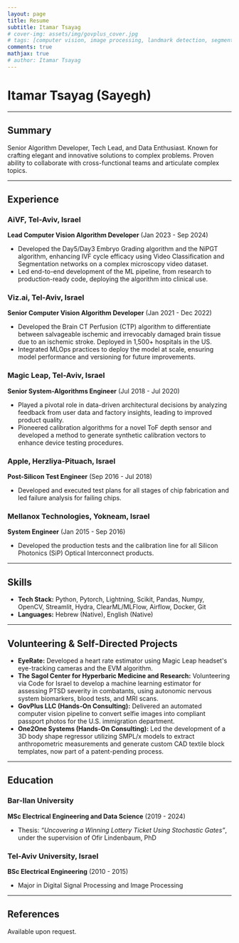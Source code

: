 ```yaml
---
layout: page
title: Resume
subtitle: Itamar Tsayag
# cover-img: assets/img/govplus_cover.jpg
# tags: [computer vision, image processing, landmark detection, segmentation, compliance automation]
comments: true
mathjax: true
# author: Itamar Tsayag
---  
```


# Itamar Tsayag (Sayegh)

---

## Summary

Senior Algorithm Developer, Tech Lead, and Data Enthusiast. Known for crafting elegant and innovative solutions to complex problems. Proven ability to collaborate with cross-functional teams and articulate complex topics.

---

## Experience

### AiVF, Tel-Aviv, Israel  
**Lead Computer Vision Algorithm Developer** (Jan 2023 - Sep 2024)  
- Developed the Day5/Day3 Embryo Grading algorithm and the NiPGT algorithm, enhancing IVF cycle efficacy using Video Classification and Segmentation networks on a complex microscopy video dataset.  
- Led end-to-end development of the ML pipeline, from research to production-ready code, deploying the algorithm into clinical use.  

### Viz.ai, Tel-Aviv, Israel  
**Senior Computer Vision Algorithm Developer** (Jan 2021 - Dec 2022)  
- Developed the Brain CT Perfusion (CTP) algorithm to differentiate between salvageable ischemic and irrevocably damaged brain tissue due to an ischemic stroke. Deployed in 1,500+ hospitals in the US.  
- Integrated MLOps practices to deploy the model at scale, ensuring model performance and versioning for future improvements.  

### Magic Leap, Tel-Aviv, Israel  
**Senior System-Algorithms Engineer** (Jul 2018 - Jul 2020)  
- Played a pivotal role in data-driven architectural decisions by analyzing feedback from user data and factory insights, leading to improved product quality.  
- Pioneered calibration algorithms for a novel ToF depth sensor and developed a method to generate synthetic calibration vectors to enhance device testing procedures.  

### Apple, Herzliya-Pituach, Israel  
**Post-Silicon Test Engineer** (Sep 2016 - Jul 2018)  
- Developed and executed test plans for all stages of chip fabrication and led failure analysis for failing chips.  

### Mellanox Technologies, Yokneam, Israel  
**System Engineer** (Jan 2015 - Sep 2016)  
- Developed the production tests and the calibration line for all Silicon Photonics (SiP) Optical Interconnect products.  

---

## Skills

- **Tech Stack:** Python, Pytorch, Lightning, Scikit, Pandas, Numpy, OpenCV, Streamlit, Hydra, ClearML/MLFlow, Airflow, Docker, Git  
- **Languages:** Hebrew (Native), English (Native)  

---

## Volunteering & Self-Directed Projects

- **EyeRate:** Developed a heart rate estimator using Magic Leap headset's eye-tracking cameras and the EVM algorithm.  
- **The Sagol Center for Hyperbaric Medicine and Research:** Volunteering via Code for Israel to develop a machine learning estimator for assessing PTSD severity in combatants, using autonomic nervous system biomarkers, blood tests, and MRI scans.  
- **GovPlus LLC (Hands-On Consulting):** Delivered an automated computer vision pipeline to convert selfie images into compliant passport photos for the U.S. immigration department.  
- **One2One Systems (Hands-On Consulting):** Led the development of a 3D body shape regressor utilizing SMPL/x models to extract anthropometric measurements and generate custom CAD textile block templates, now part of a patent-pending process.  

---

## Education

### Bar-Ilan University  
**MSc Electrical Engineering and Data Science** (2019 - 2024)  
- Thesis: *“Uncovering a Winning Lottery Ticket Using Stochastic Gates”*, under the supervision of Ofir Lindenbaum, PhD  

### Tel-Aviv University, Israel  
**BSc Electrical Engineering** (2010 - 2015)  
- Major in Digital Signal Processing and Image Processing  

---

## References  

Available upon request.